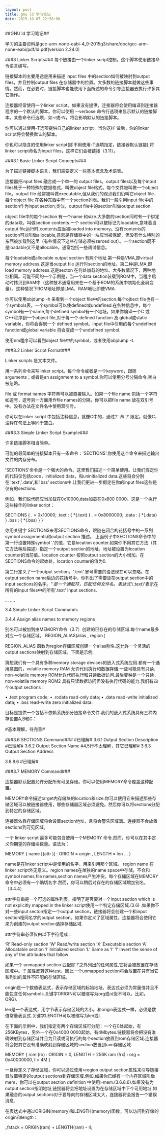 ```yaml
---
layout: post
title: gnu ld 学习笔记
date: 2015-10-07 22:58:00
---
```


##GNU ld 学习笔记##

学习的主要资料是gcc-arm-none-eabi-4_9-2015q3/share/doc/gcc-arm-none-eabi/pdf/ld.pdf(version 2.24.0)


###3 Linker Scripts###
每个链接由一个linker script控制，这个脚本使用链接命令语言编写。

链接脚本的主要用途是用来描述 input files 中的section如何被映射到output files，并且控制output files 在存储器中的位置。大多数的链接脚本就做这些事情。然而，在必要时，链接脚本也能使用下面所述的命令引导连接器去执行许多其它操作。

连接器经常使用一个linker script。如果没有提供，连接器将会使用编译到连接器程序的一个默认的脚本。你可以使用 --verbose 命令行选项来显示默认的链接脚本。某些命令行选项，如-r或-N，将会影响默认的链接脚本。

你可以通过使用-T选项提供自己的linker script。当你这样 做后，你的linker script将会替换默认的脚本。

你也可以隐含的使用linker script(即不用使用-T选项指定，链接器默认链接),将linker script命名为input files，这样它们会被链接（3.11）。

###3.1 Basic Linker Script Concepts###

为了描述链接脚本语言，我们需要定义一些基本概念及术语表。

连接器把input files 融合成一个单一的 output files。output files以及每个input files处于一种特殊的数据格式，叫做object file格式。每个文件被叫做一个object file。output file 经常被叫做executable,但从我们的观点我们仍叫它object file. 每个object file 在各种东西中有一个section列表。我们一般引用input file中的section作为input section;类似，output file中的section叫做output section.


object file中的每个section 有一个name 和size.大多数的section同时有一个绑定的data块，叫做section contents.一个 section可以被标记为loadable,意味着当output file运行时,contents应当被loaded into memory。没有contents的section可以叫做allocable,意思是存储器中的一块应当被保留，但没有什么特别的东西被加载到这里（有些情况下这些存储必须被zeroed out）。一个section既不是loadable又不是allocable，通常包括一些调试信息。


每个loadable或allocable output section 有两个地址.第一种是VMA,即virtual memory address.这是当output file 运行时section的地址。第二种是LMA,即load memory address.这是secton 在何处加载的地址。大多数情况下，两种地址相同。可能不同的一个示例是，当一个data section装载到ROM中，当程序启动时拷贝到RAM中（这种技术通常用来在一个基于ROM的系统中初始化全局变量）。这种情况下ROM地址即是LMA，RAM地址即使VMA.

你可以使用objdump -h 来看到一个object file中的section.每个ojbect file也有一个symbols表，一个symbol可以使defined或undefined.在各种信息中，每个symbol有一个name,每个defined symbol有一个地址。如果你编译一个C 或C++程序到一个object file,对于每一个 defined function 及 global或static variable，你将会得到一个 defined symbol。input file中引用的每个undefined function或global variable 将会变成一个undefined symbol.

使用nm程序可以看到object file中的symbol，或者使用objdump -t.

###3.2 Linker Script Format###

Linker scripts 是文本文件。

用一系列命令来写linker script。每个命令或者是一个keyword，跟随arguments；或者是an assignment to a symbol.你可以使用分号分隔命令.空白被忽略。

file 或 format names 字符串可以被直接输入。如果一个file name 包括一个字符如逗号，逗号另一方面用作file names的分隔，你可以把file name 放在双引号中。没有办法在文件名中使用双引号。

你可以在linker script 中包括注释信息，就像C中的，通过‘/*’ 和 ‘*/’ 限定。就像C，注释在句法上等同于空白。

###3.3 Simple Linker Script Example###

许多链接脚本相当简单。

可能的最简单的链接脚本只有一条命令：'SECTIONS'.你使用这个命令来描述输出文件的内存分布。

'SECTIONS'命令是一个强大的命令。这里我们描述一个简单使用。让我们假定你的代码仅包括code，initialized data，和uninitialized data.这些将会分别在'.text','.data',和‘.bss’  sections中.让我们更进一步假定在你的input files这些是仅有的sections.

例如，我们说代码应当加载在0x10000,data加载在0x800 0000。这是一个执行这些操作的linker script：

SECTIONS
{
. = 0x10000;
.text : { *(.text) }
. = 0x8000000;
.data : { *(.data) }
.bss : { *(.bss) }
}

你用关键字 SECTIONS来写SECTIONS命令，跟随在闭合的花括号中的一系列symbol assignments和output section 描述。
上面例子中SECTIONS命令中的第一行设置特殊symbol '.'的值，它是location counter.如果你不用其它方法（其它方法稍后描述）指定一个output section的地址，地址被设置为location counter的当前值。location counter 按照output section的大小增加。在SECTIONS命令的起始处，location counter的值为0.

第二行定义了一个output section，'.text'.冒号需要的语法现在可以忽略。在output section name后边的花括号中，你列出了需要放在output section中的input sections的名字。'*'是一个通配符，匹配任何文件名。表达式'*(.text)'表示在所有的input files中的所有'.text' input sections.

... ....

3.4 Simple Linker Script Commands

3.4.4 Assign alias names to memory regions

别名可以被加到由MEMORY命令（3.7）创建的已存在的存储区域.每个name最多对应一个存储区域。
REGION_ALIAS(alias , region )

REGION_ALIAS 函数为region存储区域创建一个alias别名.这允许一个灵活的output sections映射到存储区域。下面是示例.

猜想我们有一个具有多种memory storage devices的嵌入式系统应用.都有一个通用意图的，volatile memory RAM 允许代码执行和数据存储.一些可能具有只读，non-volatile memory ROM允许代码执行和只读数据访问.最后变种是一个只读，non-volatile memory ROM2 具有只读数据访问但没有执行代码的能力.我们有四个output sections：

• .text program code;
• .rodata read-only data;
• .data read-write initialized data;
• .bss read-write zero initialized data.

目标是提供一个包括不依赖系统部分链接命令文件.我们的嵌入式系统具有三种内存设置A,B和C：

#基本理解，待完善#





###3.6 SECTIONS Command###
#已理解#
3.6.1 Output Section Description
#已理解#
3.6.2 Output Section Name
#4,5行不太理解，其它已理解#
3.6.3 Output Section Address






3.6.8.6 #已理解#


###3.7 MEMORY Command###

连接器默认配置允许分配所有可见存储。你可以使用MEMORY命令覆盖这种配置。

MEMORY命令描述target内存储块的location和size.你可以使用它来描述那些存储区域可以被链接器使用，哪些存储器区域必须避免。然后你可以将sections分配到特定的存储区域。

连接器依靠存储区域将会设置section地址，且将会警告区域满。连接器不会放置sections到可见区域。

一个 linker script 最多可能包含使用一个MEMORY 命令.然而，你可以在其中定义你期望的存储块数量。语法为：

MEMORY
{
name [(attr )] : ORIGIN = origin , LENGTH = len
...
}

name是在linker script中是使用的名字，用来引用那个区域。 region name 在linker script外无意义。region names在单独的name space中存储，不会和symbol names,file names,section names产生冲突。每个存储区域在MEMORY命令中必须有一个确切名字.然而，你可以稍后对存在的存储区域增加别名。（3.4.4）

attr字符串是一个可选的属性列表，指明了是否要对一个input section which is not explicitly mapped in the linker script使用一个特定存储区域.(3.6) .如果你不对一些input secton指定一个output section，链接器将会创建一个和input section相同名字的output section。如果你定义了区域属性，连接器将会使用它来为创建的output section选择存储区域.

attr字符串必须仅由以下字符组成：

‘R’ Read-only section
‘W’ Read/write section
‘X’ Executable section
‘A’ Allocatable section
‘I’ Initialized section
‘L’ Same as ‘I’
‘!’ Invert the sense of any of the attributes that follow

如果一个 unmapped section 匹配除'!'之外列出的任何属性,它将会被放置在存储区域中。'!' 属性反转这种test，因此一个unmapped section将会放置在只有当它和列出的属性不匹配的存储区域。

origin是一个数值表达式，表示存储区域的起始地址。表达式必须为常量值并且不能包含任何symbols.关键字ORIGIN可以被缩写为org或o(但不可以，比如，ORG).

len是一个表达式，用字节表示存储区域的大小。和origin表达式一样，必须是数值常量表达式.关键字LENGTH可以被缩写为len或l.

在下面的示例中，我们指定有两个存储区域可分配：一个在0处起始，有256KBytes，另外一个在0x4000 0000起始，有4Mbytes.链接器将会把没有准确映射到存储区域并且为只读或可执行的每个section放置到rom存储区域.连接器将会把其它没有准确映射到存储区域的section放置到ram存储区域.

MEMORY
{
rom (rx) : ORIGIN = 0, LENGTH = 256K
ram (!rx) : org = 0x40000000, l = 4M
}

一旦你定义了存储区域，你可以通过使用>region output section属性来引导链接器放置特定的output sections到存储区域.例如,如果你已经有一个内存区域叫做mem，你可以在output section definition 中使用>mem.(3.6.8.6).如果没有为output section指明地址,链接器将会把地址设置为在存储区域中下个可用地址.如果融合的output sections对于要导向的存储区域太大，连接器将会报告一个错误消息.

在表达式中通过ORIGIN(memory)和LENGTH(memory)函数，可以访问到存储的origin和length：

_fstack = ORIGIN(ram) + LENGTH(ram) - 4;
